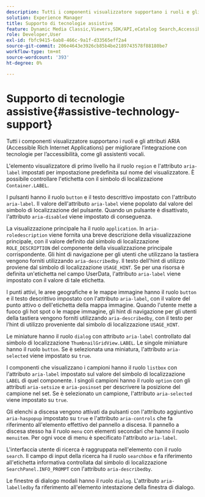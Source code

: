 ```yaml
---
description: Tutti i componenti visualizzatore supportano i ruoli e gli attributi ARIA (Accessible Rich Internet Applications) per migliorare l’integrazione con tecnologie per l’accessibilità, come gli assistenti vocali.
solution: Experience Manager
title: Supporto di tecnologie assistive
feature: Dynamic Media Classic,Viewers,SDK/API,eCatalog Search,Accessibility
role: Developer,User
exl-id: fbfc9415-6ab8-466c-9a1f-d33565eff2a4
source-git-commit: 206e4643e3926cb85b4be2189743578f88180be7
workflow-type: tm+mt
source-wordcount: '393'
ht-degree: 0%

---
```


# Supporto di tecnologie assistive{#assistive-technology-support}

Tutti i componenti visualizzatore supportano i ruoli e gli attributi ARIA (Accessible Rich Internet Applications) per migliorare l’integrazione con tecnologie per l’accessibilità, come gli assistenti vocali.

L&#39;elemento visualizzatore di primo livello ha il ruolo `region` e l&#39;attributo `aria-label` impostati per impostazione predefinita sul nome del visualizzatore. È possibile controllare l&#39;etichetta con il simbolo di localizzazione `Container.LABEL`.

I pulsanti hanno il ruolo `button` e il testo descrittivo impostato con l&#39;attributo `aria-label`. Il valore dell&#39;attributo `aria-label` viene popolato dal valore del simbolo di localizzazione del pulsante. Quando un pulsante è disattivato, l&#39;attributo `aria-disabled` viene impostato di conseguenza.

La visualizzazione principale ha il ruolo `application`. In `aria-roledescription` viene fornita una breve descrizione della visualizzazione principale, con il valore definito dal simbolo di localizzazione `ROLE_DESCRIPTION` del componente della visualizzazione principale corrispondente. Gli hint di navigazione per gli utenti che utilizzano la tastiera vengono forniti utilizzando `aria-describedby`. Il testo dell&#39;hint di utilizzo proviene dal simbolo di localizzazione `USAGE_HINT`. Se per una risorsa è definita un&#39;etichetta nel campo UserData, l&#39;attributo `aria-label` viene impostato con il valore di tale etichetta.

I punti attivi, le aree geografiche e le mappe immagine hanno il ruolo `button` e il testo descrittivo impostato con l&#39;attributo `aria-label`, con il valore del punto attivo o dell&#39;etichetta della mappa immagine. Quando l&#39;utente mette a fuoco gli hot spot o le mappe immagine, gli hint di navigazione per gli utenti della tastiera vengono forniti utilizzando `aria-describedby`, con il testo per l&#39;hint di utilizzo proveniente dal simbolo di localizzazione `USAGE_HINT`.

Le miniature hanno il ruolo `dialog` con attributo `aria-label` controllato dal simbolo di localizzazione `ThumbnailGridView.LABEL`. Le singole miniature hanno il ruolo `button`. Se è selezionata una miniatura, l&#39;attributo `aria-selected` viene impostato su `true`.

I componenti che visualizzano i campioni hanno il ruolo `listbox` con l&#39;attributo `aria-label` impostato sul valore del simbolo di localizzazione `LABEL` di quel componente. I singoli campioni hanno il ruolo `option` con gli attributi `aria-setsize` e `aria-posinset` per descrivere la posizione del campione nel set. Se è selezionato un campione, l&#39;attributo `aria-selected` viene impostato su `true`.

Gli elenchi a discesa vengono attivati da pulsanti con l&#39;attributo aggiuntivo `aria-haspopup` impostato su `true` e l&#39;attributo `aria-controls` che fa riferimento all&#39;elemento effettivo del pannello a discesa. Il pannello a discesa stesso ha il ruolo `menu` con elementi secondari che hanno il ruolo `menuitem`. Per ogni voce di menu è specificato l&#39;attributo `aria-label`.

L&#39;interfaccia utente di ricerca è raggruppata nell&#39;elemento con il ruolo `search`. Il campo di input della ricerca ha il ruolo `searchbox` e fa riferimento all&#39;etichetta informativa controllata dal simbolo di localizzazione `SearchPanel.INFO_PROMPT` con l&#39;attributo `aria-describedby`.

Le finestre di dialogo modali hanno il ruolo `dialog`. L&#39;attributo `aria-labelledby` fa riferimento all&#39;elemento intestazione della finestra di dialogo.
